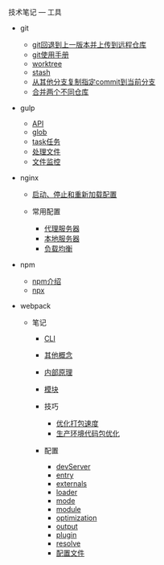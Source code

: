 <div class="sidebar-title">技术笔记 — 工具</div>
<template id="root-breadcrumb">工具</template>

- git

  - [git回退到上一版本并上传到远程仓库](document/技术笔记/工具/git/git回退到上一版本并上传到远程仓库.md)
  - [git使用手册](document/技术笔记/工具/git/git使用手册.md)
  - [worktree](document/技术笔记/工具/git/worktree.md)
  - [stash](document/技术笔记/工具/git/stash.md)
  - [从其他分支复制指定commit到当前分支](document/技术笔记/工具/git/从其他分支复制指定commit到当前分支.md)
  - [合并两个不同仓库](document/技术笔记/工具/git/合并两个不同仓库.md)

- gulp

  - [API](document/技术笔记/工具/gulp/API.md)
  - [glob](document/技术笔记/工具/gulp/glob.md)
  - [task任务](document/技术笔记/工具/gulp/task任务.md)
  - [处理文件](document/技术笔记/工具/gulp/处理文件.md)
  - [文件监控](document/技术笔记/工具/gulp/文件监控.md)

- nginx

  - [启动、停止和重新加载配置](document/技术笔记/工具/nginx/启动、停止和重新加载配置.md)

  - 常用配置

    - [代理服务器](document/技术笔记/工具/nginx/常用配置/代理服务器.md)
    - [本地服务器](document/技术笔记/工具/nginx/常用配置/本地服务器.md)
    - [负载均衡](document/技术笔记/工具/nginx/常用配置/负载均衡.md)

- npm

  - [npm介绍](document/技术笔记/工具/npm/npm介绍.md)
  - [npx](document/技术笔记/工具/npm/npx.md)

- webpack

  - 笔记

    - [CLI](document/技术笔记/工具/webpack/笔记/CLI.md)
    - [其他概念](document/技术笔记/工具/webpack/笔记/其他概念.md)
    - [内部原理](document/技术笔记/工具/webpack/笔记/内部原理.md)
    - [模块](document/技术笔记/工具/webpack/笔记/模块.md)

    - 技巧

      - [优化打包速度](document/技术笔记/工具/webpack/笔记/技巧/优化打包速度.md)
      - [生产环境代码包优化](document/技术笔记/工具/webpack/笔记/技巧/生产环境代码包优化.md)

    - 配置

      - [devServer](document/技术笔记/工具/webpack/笔记/配置/devServer.md)
      - [entry](document/技术笔记/工具/webpack/笔记/配置/entry.md)
      - [externals](document/技术笔记/工具/webpack/笔记/配置/externals.md)
      - [loader](document/技术笔记/工具/webpack/笔记/配置/loader.md)
      - [mode](document/技术笔记/工具/webpack/笔记/配置/mode.md)
      - [module](document/技术笔记/工具/webpack/笔记/配置/module.md)
      - [optimization](document/技术笔记/工具/webpack/笔记/配置/optimization.md)
      - [output](document/技术笔记/工具/webpack/笔记/配置/output.md)
      - [plugin](document/技术笔记/工具/webpack/笔记/配置/plugin.md)
      - [resolve](document/技术笔记/工具/webpack/笔记/配置/resolve.md)
      - [配置文件](document/技术笔记/工具/webpack/笔记/配置/配置文件.md)

